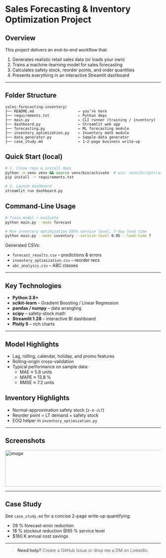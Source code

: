 # Sales Forecasting & Inventory Optimization Project

## Overview
This project delivers an end-to-end workflow that:
1. Generates realistic retail sales data (or loads your own)
2. Trains a machine-learning model for sales forecasting
3. Calculates safety stock, reorder points, and order quantities
4. Presents everything in an interactive Streamlit dashboard

---

## Folder Structure
```
sales-forecasting-inventory/
├── README.md                    ← you’re here
├── requirements.txt             ← Python deps
├── main.py                      ← CLI runner (training / inventory)
├── dashboard.py                 ← Streamlit web app
├── forecasting.py               ← ML forecasting module
├── inventory_optimization.py    ← Inventory math module
├── data_generator.py            ← Sample-data generator
├── case_study.md                ← 1–2-page business write-up

```
## Quick Start (local)
```bash
# 1. Clone repo & install deps
python -m venv venv && source venv/bin/activate  # win: venv\Scripts\activate
pip install -r requirements.txt

# 2. Launch dashboard
streamlit run dashboard.py
```
## Command-Line Usage
```bash
# Train model + evaluate
python main.py --mode forecast

# Run inventory optimization @95% service level, 7-day lead time
python main.py --mode inventory --service-level 0.95 --lead-time 7
```
Generated CSVs:
* `forecast_results.csv`  – predictions & errors  
* `inventory_optimization.csv` – reorder recs  
* `abc_analysis.csv` – ABC classes

---
## Key Technologies
* **Python 3.8+**
* **scikit-learn** – Gradient Boosting / Linear Regression
* **pandas / numpy** – data wrangling
* **scipy** – safety-stock math
* **Streamlit 1.28** – interactive BI dashboard
* **Plotly 5** – rich charts

---

## Model Highlights
* Lag, rolling, calendar, holiday, and promo features
* Rolling-origin cross-validation
* Typical performance on sample data:
  * MAE ≈ 5.8 units  
  * MAPE ≈ 13.8 %  
  * RMSE ≈ 7.2 units

## Inventory Highlights
* Normal-approximation safety stock (`z·σ·√LT`)
* Reorder point = LT demand + safety stock
* EOQ helper in `inventory_optimization.py`

---

## Screenshots
*<img width="888" height="118" alt="image" src="https://github.com/user-attachments/assets/ef13092a-d0b7-40c6-83a8-494b0589fbad" />*

---

## Case Study
See `case_study.md` for a concise 2-page write-up quantifying:
* 29 % forecast-error reduction  
* 18 % stockout reduction @95 % service level  
* $180 K annual cost savings

---


> **Need help?** Create a GitHub Issue or drop me a DM on LinkedIn.
